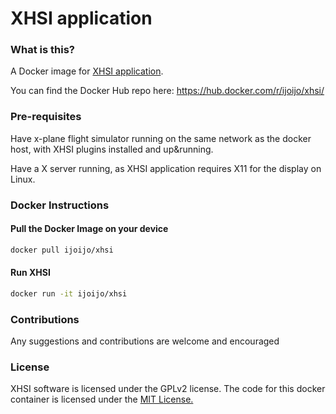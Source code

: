 # XHSI application

### What is this?

A Docker image for [XHSI application](xhsi.sourceforge.net).

You can find the Docker Hub repo here: https://hub.docker.com/r/ijoijo/xhsi/


### Pre-requisites
Have x-plane flight simulator running on the same network as the docker host, with XHSI plugins installed and up&running.

Have a X server running, as XHSI application requires X11 for the  display on Linux.

### Docker Instructions

#### Pull the Docker Image on your device

```bash
docker pull ijoijo/xhsi
```

#### Run XHSI

```bash
docker run -it ijoijo/xhsi
```

### Contributions

Any suggestions and contributions are welcome and encouraged


### License

XHSI software is licensed under the GPLv2 license.
The code for this docker container is licensed under the [MIT License.](LICENSE.md)
